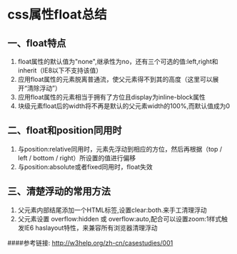 css属性float总结
================

一、float特点
----------------

1. float属性的默认值为"none",继承性为no，还有三个可选的值:left,right和inherit（IE8以下不支持该值）
2. 应用float属性的元素脱离普通流，使父元素得不到其的高度（这里可以展开“清除浮动”）
3. 应用float属性的元素相当于拥有了方位且display为inline-block属性
4. 块级元素float后的width将不再是默认的父元素width的100%,而默认值成为0

二、float和position同用时
-------------------------

1. 与position:relative同用时，元素先浮动到相应的方位，然后再根据（top / left / bottom / right）所设置的值进行偏移
2. 与position:absolute或者fixed同用时，float失效

三、清楚浮动的常用方法
-----------------------

1. 父元素内部结尾添加一个HTML标签,设置clear:both.来手工清理浮动
2. 父元素设置 overflow:hidden 或 overflow:auto,配合可以设置zoom:1样式触发IE6 haslayout特性，来兼容所有浏览器清理浮动

####参考链接: http://w3help.org/zh-cn/casestudies/001 



